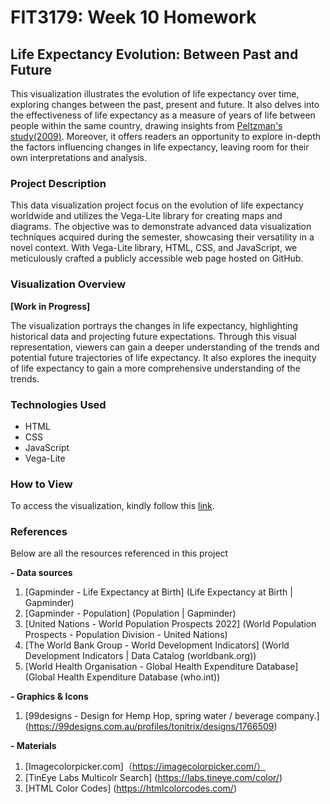 # FIT3179: Week 10 Homework
## Life Expectancy Evolution: Between Past and Future

This visualization illustrates the evolution of life expectancy over time, exploring changes between the past, present and future. It also delves into the effectiveness of life expectancy as a measure of years of life between people within the same country, drawing insights from [Peltzman's study(2009)](https://www.aeaweb.org/articles?id=10.1257/jep.23.4.175). Moreover, it offers readers an opportunity to explore in-depth the factors influencing changes in life expectancy, leaving room for their own interpretations and analysis.

### Project Description

This data visualization project focus on the evolution of life expectancy worldwide and utilizes the Vega-Lite library for creating maps and diagrams. The objective was to demonstrate advanced data visualization techniques acquired during the semester, showcasing their versatility in a novel context. With Vega-Lite library, HTML, CSS, and JavaScript, we meticulously crafted a publicly accessible web page hosted on GitHub. 

### Visualization Overview

**[Work in Progress]**

The visualization portrays the changes in life expectancy, highlighting historical data and projecting future expectations. Through this visual representation, viewers can gain a deeper understanding of the trends and potential future trajectories of life expectancy. It also explores the inequity of life expectancy to gain a more comprehensive understanding of the trends.

### Technologies Used

- HTML
- CSS
- JavaScript
- Vega-Lite

### How to View

To access the visualization, kindly follow this [link](Working_in_progress).

### References

Below are all the resources referenced in this project

**- Data sources**

1.	[Gapminder - Life Expectancy at Birth] (Life Expectancy at Birth | Gapminder)
2.	[Gapminder - Population] (Population | Gapminder)
3.	[United Nations - World Population Prospects 2022] (World Population Prospects - Population Division - United Nations)
4.	[The World Bank Group - World Development Indicators] (World Development Indicators | Data Catalog (worldbank.org))
5.	[World Health Organisation - Global Health Expenditure Database] (Global Health Expenditure Database (who.int))

**- Graphics & Icons**

1.	[99designs - Design for Hemp Hop, spring water / beverage company.] (https://99designs.com.au/profiles/tonitrix/designs/1766509)
 
 **- Materials**
 
1.	[Imagecolorpicker.com]（https://imagecolorpicker.com/）
2.	[TinEye Labs Multicolr Search] (https://labs.tineye.com/color/) 
3.	[HTML Color Codes] (https://htmlcolorcodes.com/)







